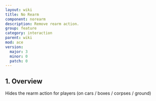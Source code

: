 ```yaml
---
layout: wiki
title: No Rearm
component: norearm
description: Remove rearm action.
group: feature
category: interaction
parent: wiki
mod: ace
version:
  major: 3
  minor: 0
  patch: 0
---
```


## 1. Overview

Hides the rearm action for players (on cars / boxes / corpses / ground)
